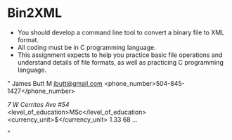 # Bin2XML
- You should develop a command line tool to convert a binary file to XML format. 
- All coding must be in C programming language.
- This assignment expects to help you practice basic file operations and understand details of file
formats, as well as practicing C programming language.

"
<records>
        <row id=”1”>
                    <name>James</name>
                    <surname>Butt</surname>
                    <gender>M</gender>
                    <email>jbutt@gmail.com</email>
                    <phone_number>504-845-1427</phone_number>
                    <address>7 W Cerritos Ave #54</address>
                    <level_of_education>MSc</level_of_education>
                    <currency_unit>$</currency_unit>
                    <height>1.33</height>
                    <weight>68</weight>
         </row>
...
</records>

"
